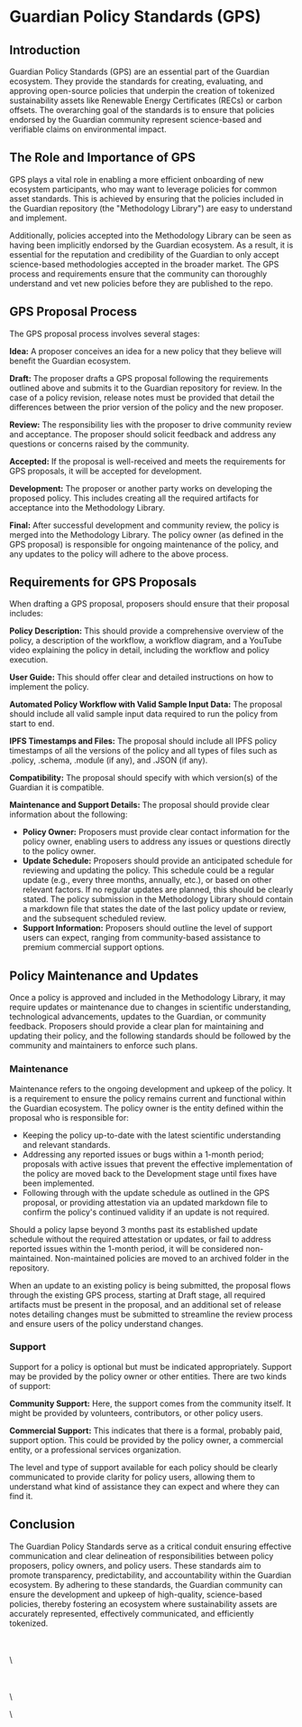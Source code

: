 # Guardian Policy Standards (GPS)

## &#x20;Introduction

Guardian Policy Standards (GPS) are an essential part of the Guardian ecosystem. They provide the standards for creating, evaluating, and approving open-source policies that underpin the creation of tokenized sustainability assets like Renewable Energy Certificates (RECs) or carbon offsets. The overarching goal of the standards is to ensure that policies endorsed by the Guardian community represent science-based and verifiable claims on environmental impact.

## The Role and Importance of GPS

GPS plays a vital role in enabling a more efficient onboarding of new ecosystem participants, who may want to leverage policies for common asset standards. This is achieved by ensuring that the policies included in the Guardian repository (the "Methodology Library") are easy to understand and implement.

Additionally, policies accepted into the Methodology Library can be seen as having been implicitly endorsed by the Guardian ecosystem. As a result, it is essential for the reputation and credibility of the Guardian to only accept science-based methodologies accepted in the broader market. The GPS process and requirements ensure that the community can thoroughly understand and vet new policies before they are published to the repo.

## GPS Proposal Process

The GPS proposal process involves several stages:

**Idea:** A proposer conceives an idea for a new policy that they believe will benefit the Guardian ecosystem.

**Draft:** The proposer drafts a GPS proposal following the requirements outlined above and submits it to the Guardian repository for review. In the case of a policy revision, release notes must be provided that detail the differences between the prior version of the policy and the new proposer.

**Review:** The responsibility lies with the proposer to drive community review and acceptance. The proposer should solicit feedback and address any questions or concerns raised by the community.

**Accepted:** If the proposal is well-received and meets the requirements for GPS proposals, it will be accepted for development.

**Development:** The proposer or another party works on developing the proposed policy. This includes creating all the required artifacts for acceptance into the Methodology Library.

**Final:** After successful development and community review, the policy is merged into the Methodology Library. The policy owner (as defined in the GPS proposal) is responsible for ongoing maintenance of the policy, and any updates to the policy will adhere to the above process.

## &#x20;Requirements for GPS Proposals

When drafting a GPS proposal, proposers should ensure that their proposal includes:

**Policy Description:** This should provide a comprehensive overview of the policy, a description of the workflow, a workflow diagram, and a YouTube video explaining the policy in detail, including the workflow and policy execution.

**User Guide:** This should offer clear and detailed instructions on how to implement the policy.

**Automated Policy Workflow with Valid Sample Input Data:** The proposal should include all valid sample input data required to run the policy from start to end.

**IPFS Timestamps and Files:** The proposal should include all IPFS policy timestamps of all the versions of the policy and all types of files such as .policy, .schema, .module (if any), and .JSON (if any).

**Compatibility:** The proposal should specify with which version(s) of the Guardian it is compatible.

**Maintenance and Support Details:** The proposal should provide clear information about the following:

* **Policy Owner:** Proposers must provide clear contact information for the policy owner, enabling users to address any issues or questions directly to the policy owner.&#x20;
* **Update Schedule:** Proposers should provide an anticipated schedule for reviewing and updating the policy. This schedule could be a regular update (e.g., every three months, annually, etc.), or based on other relevant factors. If no regular updates are planned, this should be clearly stated. The policy submission in the Methodology Library should contain a markdown file that states the date of the last policy update or review, and the subsequent scheduled review.
* **Support Information:** Proposers should outline the level of support users can expect, ranging from community-based assistance to premium commercial support options.

## &#x20;Policy Maintenance and Updates

Once a policy is approved and included in the Methodology Library, it may require updates or maintenance due to changes in scientific understanding, technological advancements, updates to the Guardian, or community feedback. Proposers should provide a clear plan for maintaining and updating their policy, and the following standards should be followed by the community and maintainers to enforce such plans.

### Maintenance

Maintenance refers to the ongoing development and upkeep of the policy. It is a requirement to ensure the policy remains current and functional within the Guardian ecosystem. The policy owner is the entity defined within the proposal who is responsible for:

* Keeping the policy up-to-date with the latest scientific understanding and relevant standards.
* Addressing any reported issues or bugs within a 1-month period; proposals with active issues that prevent the effective implementation of the policy are moved back to the Development stage until fixes have been implemented.
* Following through with the update schedule as outlined in the GPS proposal, or providing attestation via an updated markdown file to confirm the policy's continued validity if an update is not required.

Should a policy lapse beyond 3 months past its established update schedule without the required attestation or updates, or fail to address reported issues within the 1-month period, it will be considered non-maintained. Non-maintained policies are moved to an archived folder in the repository.

When an update to an existing policy is being submitted, the proposal flows through the existing GPS process, starting at Draft stage, all required artifacts must be present in the proposal, and an additional set of release notes detailing changes must be submitted to streamline the review process and ensure users of the policy understand changes.&#x20;

### Support

Support for a policy is optional but must be indicated appropriately. Support may be provided by the policy owner or other entities. There are two kinds of support:

**Community Support:** Here, the support comes from the community itself. It might be provided by volunteers, contributors, or other policy users.

**Commercial Support:** This indicates that there is a formal, probably paid, support option. This could be provided by the policy owner, a commercial entity, or a professional services organization.

The level and type of support available for each policy should be clearly communicated to provide clarity for policy users, allowing them to understand what kind of assistance they can expect and where they can find it.

## Conclusion

The Guardian Policy Standards serve as a critical conduit ensuring effective communication and clear delineation of responsibilities between policy proposers, policy owners, and policy users. These standards aim to promote transparency, predictability, and accountability within the Guardian ecosystem. By adhering to these standards, the Guardian community can ensure the development and upkeep of high-quality, science-based policies, thereby fostering an ecosystem where sustainability assets are accurately represented, effectively communicated, and efficiently tokenized.

\
\
\

\
\
\

\
